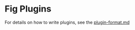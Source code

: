 # Fig Plugins

For details on how to write plugins, see the
[plugin-format.md](/manifest-format.md)
